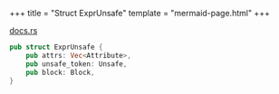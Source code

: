 +++
title = "Struct ExprUnsafe"
template = "mermaid-page.html"
+++

[docs.rs](https://docs.rs/syn/latest/syn/struct.ExprUnsafe.html)

```rust
pub struct ExprUnsafe {
    pub attrs: Vec<Attribute>,
    pub unsafe_token: Unsafe,
    pub block: Block,
}
```
